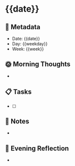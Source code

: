 # {{date}}

## 📅 Metadata
- Date: {{date}}
- Day: {{weekday}}
- Week: {{week}}

## 🌞 Morning Thoughts
- 

## 📋 Tasks
- [ ] 

## 📝 Notes
- 

## 🌙 Evening Reflection
- 

